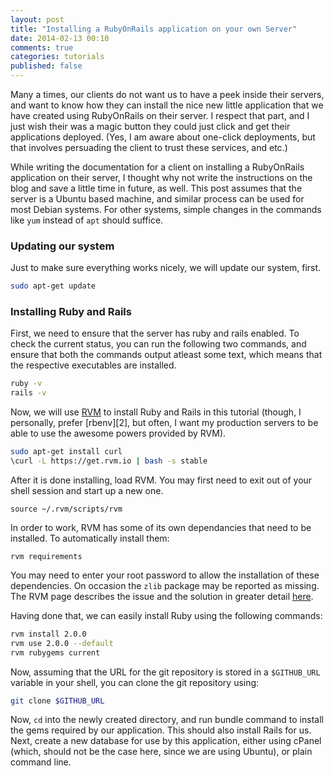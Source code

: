 ```yaml
---
layout: post
title: "Installing a RubyOnRails application on your own Server"
date: 2014-02-13 00:10
comments: true
categories: tutorials
published: false
---
```


Many a times, our clients do not want us to have a peek inside their servers,
and want to know how they can install the nice new little application that we
have created using RubyOnRails on their server. I respect that part, and I just
wish their was a magic button they could just click and get their applications
deployed. (Yes, I am aware about one-click deployments, but that involves
persuading the client to trust these services, and etc.)

While writing the documentation for a client on installing a RubyOnRails
application on their server, I thought why not write the instructions on the
blog and save a little time in future, as well. This post assumes that the
server is a Ubuntu based machine, and similar process can be used for most
Debian systems. For other systems, simple changes in the commands like `yum`
instead of `apt` should suffice.

<!-- more -->

### Updating our system

Just to make sure everything works nicely, we will update our system, first.

```bash
sudo apt-get update
```

### Installing Ruby and Rails

First, we need to ensure that the server has ruby and rails enabled. To check
the current status, you can run the following two commands, and ensure that both
the commands output atleast some text, which means that the respective
executables are installed.

```bash
ruby -v
rails -v
```

Now, we will use [RVM][1] to install Ruby and Rails in this tutorial (though,
I personally, prefer [rbenv][2], but often, I want my production servers to be
able to use the awesome powers provided by RVM).

```bash
sudo apt-get install curl
\curl -L https://get.rvm.io | bash -s stable
```

After it is done installing, load RVM. You may first need to exit out of your
shell session and start up a new one.

`source ~/.rvm/scripts/rvm`

In order to work, RVM has some of its own dependancies that need to be
installed. To automatically install them:

`rvm requirements`

You may need to enter your root password to allow the installation of these
dependencies.
On occasion the `zlib` package may be reported as missing. The RVM page describes
the issue and the solution in greater detail [here][3].

Having done that, we can easily install Ruby using the following
commands:

```bash
rvm install 2.0.0
rvm use 2.0.0 --default
rvm rubygems current
```

Now, assuming that the URL for the git repository is stored in a `$GITHUB_URL`
variable in your shell, you can clone the git repository using:

```bash
git clone $GITHUB_URL
```

Now, `cd` into the newly created directory, and run bundle command to install
the gems required by our application. This should also install Rails for us.
Next, create a new database for use by this application, either using cPanel
(which, should not be the case here, since we are using Ubuntu), or plain
command line.


  [1]:
  [2]:
  [3]: https://rvm.io/packages/zlib/
